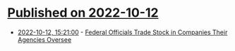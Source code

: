 # [Published on 2022-10-12](index.md)

* [2022-10-12, 15:21:00](https://news.slashdot.org/story/22/10/12/1521201/federal-officials-trade-stock-in-companies-their-agencies-oversee?utm_source=rss1.0mainlinkanon&utm_medium=feed) - [Federal Officials Trade Stock in Companies Their Agencies Oversee](https://news.slashdot.org/story/22/10/12/1521201/federal-officials-trade-stock-in-companies-their-agencies-oversee?utm_source=rss1.0mainlinkanon&utm_medium=feed)
